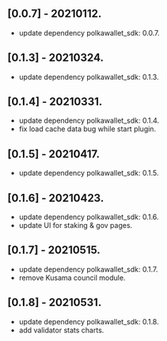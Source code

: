 ## [0.0.7] - 20210112.

* update dependency polkawallet_sdk: 0.0.7.

## [0.1.3] - 20210324.

* update dependency polkawallet_sdk: 0.1.3.

## [0.1.4] - 20210331.

* update dependency polkawallet_sdk: 0.1.4.
* fix load cache data bug while start plugin.

## [0.1.5] - 20210417.

* update dependency polkawallet_sdk: 0.1.5.

## [0.1.6] - 20210423.

* update dependency polkawallet_sdk: 0.1.6.
* update UI for staking & gov pages.

## [0.1.7] - 20210515.

* update dependency polkawallet_sdk: 0.1.7.
* remove Kusama council module.

## [0.1.8] - 20210531.

* update dependency polkawallet_sdk: 0.1.8.
* add validator stats charts.

